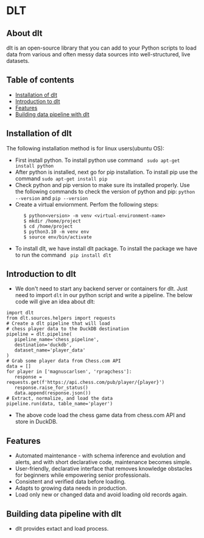 # DLT
## About dlt
dlt is an open-source library that you can add to your Python scripts to load data from various and often messy data sources into well-structured, live datasets.
## Table of contents
* [Installation of dlt](#Installation-of-dlt)
* [Introduction to dlt](#Introduction-to-dlt)
* [Features](#Features)
* [Building data pipeline with dlt](#Building-data-pipeline-with-dlt)
## Installation of dlt
The following installation method is for linux users(ubuntu OS):
* First install python. To install python use command  ``` sudo apt-get install python```
* After python is installed, next go for pip installation. To install pip use the command  ``` sudo apt-get install pip ```
* Check python and pip version to make sure its installed properly. Use the following commands to check the version of python and pip: ```python --version``` and ```pip --version```
* Create a virtual enviornment. Perfom the following steps:
  ```pip install virtualenv
     $ python<version> -m venv <virtual-environment-name>
     $ mkdir /home/project
     $ cd /home/project
     $ python3.10 -m venv env
     $ source env/bin/activate

  ```
* To install dlt, we have install dlt package. To install the package we have to run the command
   ``` pip install dlt```
## Introduction to dlt
* We don't need to start any backend server or containers for dlt. Just need to import ```dlt``` in our python script and write a pipeline. The below code will give an idea about dlt:

 ```
import dlt
from dlt.sources.helpers import requests
# Create a dlt pipeline that will load
# chess player data to the DuckDB destination
pipeline = dlt.pipeline(
    pipeline_name='chess_pipeline',
    destination='duckdb',
    dataset_name='player_data'
)
# Grab some player data from Chess.com API
data = []
for player in ['magnuscarlsen', 'rpragchess']:
    response = requests.get(f'https://api.chess.com/pub/player/{player}')
    response.raise_for_status()
    data.append(response.json())
# Extract, normalize, and load the data
pipeline.run(data, table_name='player')
```


* The above code load the chess game data from chess.com API and store in DuckDB.

## Features
* Automated maintenance - with schema inference and evolution and alerts, and with short declarative code, maintenance becomes simple.
* User-friendly, declarative interface that removes knowledge obstacles for beginners while empowering senior professionals.
* Consistent and verified data before loading.
* Adapts to growing data needs in production.
* Load only new or changed data and avoid loading old records again.
  
## Building data pipeline with dlt
* dlt provides extact and load process.

 
  
  
